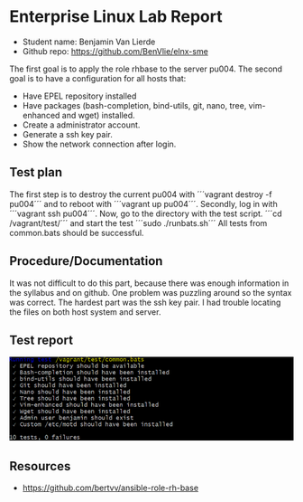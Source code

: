 # Enterprise Linux Lab Report

- Student name: Benjamin Van Lierde
- Github repo: <https://github.com/BenVlie/elnx-sme>

The first goal is to apply the role rhbase to the server pu004.
The second goal is to have a configuration for all hosts that:
  - Have EPEL repository installed
  - Have packages (bash-completion, bind-utils, git, nano, tree, vim-enhanced and wget) installed.
  - Create a administrator account.
  - Generate a ssh key pair.
  - Show the network connection after login.

## Test plan
The first step is to destroy the current pu004 with ´´´vagrant destroy -f pu004´´´ and to reboot with ´´´vagrant up pu004´´´.
Secondly, log in with ´´´vagrant ssh pu004´´´.
Now, go to the directory with the test script. ´´´cd /vagrant/test/´´´ and start the test ´´´sudo ./runbats.sh´´´
All tests from common.bats should be successful.


## Procedure/Documentation

It was not difficult to do this part, because there was enough information in the syllabus and on github. One problem was puzzling around so the syntax was correct.
The hardest part was the ssh key pair. I had trouble locating the files on both host system and server.

## Test report

![testrapport-00](https://github.com/BenVlie/elnx-sme/blob/solution/images/00-testrapport.png)

## Resources
  - https://github.com/bertvv/ansible-role-rh-base
